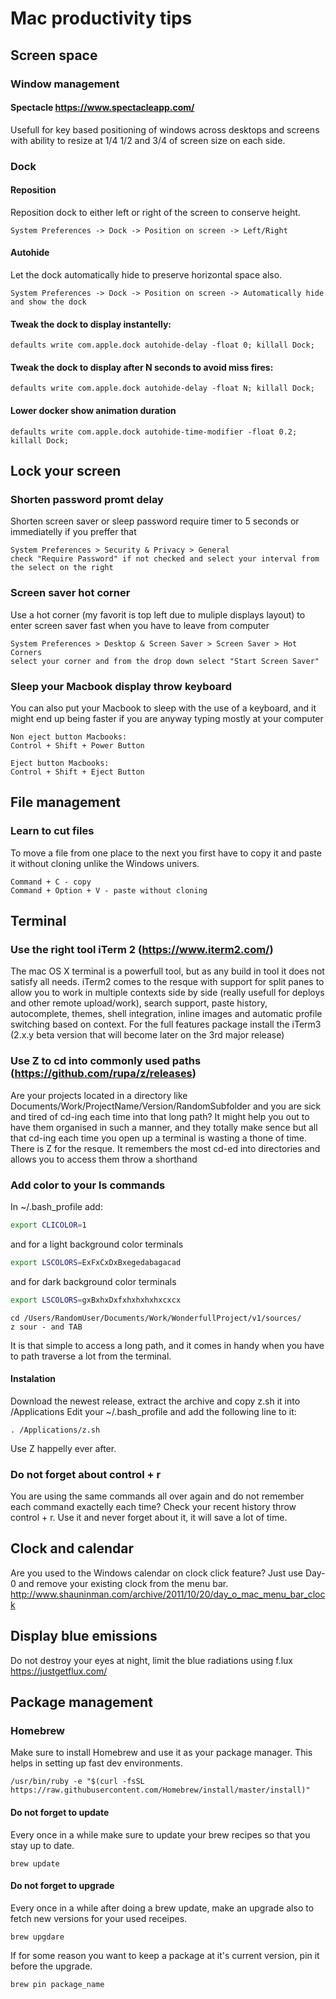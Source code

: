 # Mac productivity tips

## Screen space
### Window management
#### Spectacle https://www.spectacleapp.com/
Usefull for key based positioning of windows across desktops and screens with ability to resize at 1/4 1/2 and 3/4 of screen size on each side.

### Dock
#### Reposition
Reposition dock to either left or right of the screen to conserve height.
```
System Preferences -> Dock -> Position on screen -> Left/Right
```
#### Autohide
Let the dock automatically hide to preserve horizontal space also.
```
System Preferences -> Dock -> Position on screen -> Automatically hide and show the dock
```

#### Tweak the dock to display instantelly:
```
defaults write com.apple.dock autohide-delay -float 0; killall Dock;
```
#### Tweak the dock to display after N seconds to avoid miss fires:
```
defaults write com.apple.dock autohide-delay -float N; killall Dock;
```

#### Lower docker show animation duration
```
defaults write com.apple.dock autohide-time-modifier -float 0.2; killall Dock;
```

## Lock your screen
### Shorten password promt delay
Shorten screen saver or sleep password require timer to 5 seconds or immediatelly if you preffer that
```
System Preferences > Security & Privacy > General
check "Require Password" if not checked and select your interval from the select on the right
```

### Screen saver hot corner
Use a hot corner (my favorit is top left due to muliple displays layout) to enter screen saver fast when you have to leave from computer
```
System Preferences > Desktop & Screen Saver > Screen Saver > Hot Corners
select your corner and from the drop down select "Start Screen Saver"
```

### Sleep your Macbook display throw keyboard
You can also put your Macbook to sleep with the use of a keyboard, and it might end up being faster if you are anyway typing mostly at your computer
```
Non eject button Macbooks:
Control + Shift + Power Button

Eject button Macbooks:
Control + Shift + Eject Button
```

## File management
### Learn to cut files
To move a file from one place to the next you first have to copy it and paste it without cloning unlike the Windows univers.
```
Command + C - copy
Command + Option + V - paste without cloning
```

## Terminal
### Use the right tool iTerm 2 (https://www.iterm2.com/)
The mac OS X terminal is a powerfull tool, but as any build in tool it does not satisfy all needs. iTerm2 comes to the resque with support for split panes to allow you to work in multiple contexts side by side (really usefull for deploys and other remote upload/work), search support, paste history, autocomplete, themes, shell integration, inline images and automatic profile switching based on context. 
For the full features package install the iTerm3 (2.x.y beta version that will become later on the 3rd major release)

### Use Z to cd into commonly used paths (https://github.com/rupa/z/releases)
Are your projects located in a directory like Documents/Work/ProjectName/Version/RandomSubfolder and you are sick and tired of cd-ing each time into that long path? It might help you out to have them organised in such a manner, and they totally make sence but all that cd-ing each time you open up a terminal is wasting a thone of time. There is Z for the resque. It remembers the most cd-ed into directories and allows you to access them throw a shorthand

### Add color to your ls commands
In ~/.bash_profile add:
```Bash
export CLICOLOR=1
```

and for a light background color terminals
```Bash
export LSCOLORS=ExFxCxDxBxegedabagacad
```

and for dark background color terminals
```Bash
export LSCOLORS=gxBxhxDxfxhxhxhxhxcxcx
```

```
cd /Users/RandomUser/Documents/Work/WonderfullProject/v1/sources/
z sour - and TAB
```
It is that simple to access a long path, and it comes in handy when you have to path traverse a lot from the terminal.

#### Instalation
Download the newest release, extract the archive and copy z.sh it into /Applications
Edit your ~/.bash_profile and add the following line to it:
```
. /Applications/z.sh
```
Use Z happelly ever after.

### Do not forget about control + r
You are using the same commands all over again and do not remember each command exactelly each time? Check your recent history throw control + r. Use it and never forget about it, it will save a lot of time.

## Clock and calendar
Are you used to the Windows calendar on clock click feature? Just use Day-0 and remove your existing clock from the menu bar. http://www.shauninman.com/archive/2011/10/20/day_o_mac_menu_bar_clock

## Display blue emissions
Do not destroy your eyes at night, limit the blue radiations using f.lux
https://justgetflux.com/

## Package management
### Homebrew
Make sure to install Homebrew and use it as your package manager. This helps in setting up fast dev environments.
```
/usr/bin/ruby -e "$(curl -fsSL https://raw.githubusercontent.com/Homebrew/install/master/install)"
```

#### Do not forget to update
Every once in a while make sure to update your brew recipes so that you stay up to date.
```
brew update
```

#### Do not forget to upgrade
Every once in a while after doing a brew update, make an upgrade also to fetch new versions for your used receipes.
```
brew upgdare
```

If for some reason you want to keep a package at it's current version, pin it before the upgrade.
```
brew pin package_name
```
